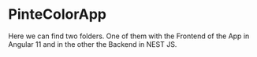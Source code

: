 # PinteColorApp

Here we can find two folders. One of them with the Frontend of the App in Angular 11 and in the other the Backend in NEST JS.
